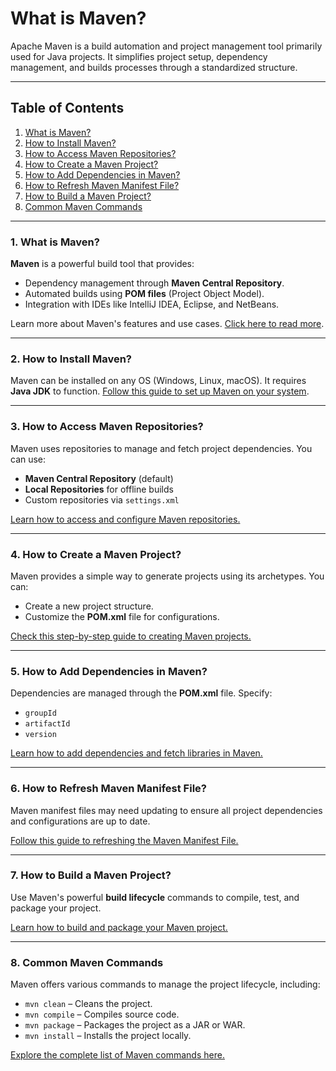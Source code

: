 # What is Maven?

Apache Maven is a build automation and project management tool primarily used for Java projects. It simplifies project setup, dependency management, and builds processes through a standardized structure.

---

## Table of Contents

1. [What is Maven?](#what-is-maven)
2. [How to Install Maven?](#how-to-install-maven)
3. [How to Access Maven Repositories?](#how-to-access-maven-repositories)
4. [How to Create a Maven Project?](#how-to-create-a-maven-project)
5. [How to Add Dependencies in Maven?](#how-to-add-dependencies-in-maven)
6. [How to Refresh Maven Manifest File?](#how-to-refresh-maven-manifest-file)
7. [How to Build a Maven Project?](#how-to-build-a-maven-project)
8. [Common Maven Commands](#common-maven-commands)

---

### 1. What is Maven?
**Maven** is a powerful build tool that provides:
- Dependency management through **Maven Central Repository**.
- Automated builds using **POM files** (Project Object Model).
- Integration with IDEs like IntelliJ IDEA, Eclipse, and NetBeans.

Learn more about Maven's features and use cases. [Click here to read more](#).

---

### 2. How to Install Maven?
Maven can be installed on any OS (Windows, Linux, macOS). It requires **Java JDK** to function. [Follow this guide to set up Maven on your system](#).

---

### 3. How to Access Maven Repositories?
Maven uses repositories to manage and fetch project dependencies. You can use:
- **Maven Central Repository** (default)
- **Local Repositories** for offline builds
- Custom repositories via `settings.xml`

[Learn how to access and configure Maven repositories.](#)

---

### 4. How to Create a Maven Project?
Maven provides a simple way to generate projects using its archetypes. You can:
- Create a new project structure.
- Customize the **POM.xml** file for configurations.

[Check this step-by-step guide to creating Maven projects.](#)

---

### 5. How to Add Dependencies in Maven?
Dependencies are managed through the **POM.xml** file. Specify:
- `groupId`
- `artifactId`
- `version`

[Learn how to add dependencies and fetch libraries in Maven.](#)

---

### 6. How to Refresh Maven Manifest File?
Maven manifest files may need updating to ensure all project dependencies and configurations are up to date.

[Follow this guide to refreshing the Maven Manifest File.](#)

---

### 7. How to Build a Maven Project?
Use Maven's powerful **build lifecycle** commands to compile, test, and package your project.

[Learn how to build and package your Maven project.](#)

---

### 8. Common Maven Commands
Maven offers various commands to manage the project lifecycle, including:
- `mvn clean` – Cleans the project.
- `mvn compile` – Compiles source code.
- `mvn package` – Packages the project as a JAR or WAR.
- `mvn install` – Installs the project locally.

[Explore the complete list of Maven commands here.](#)
